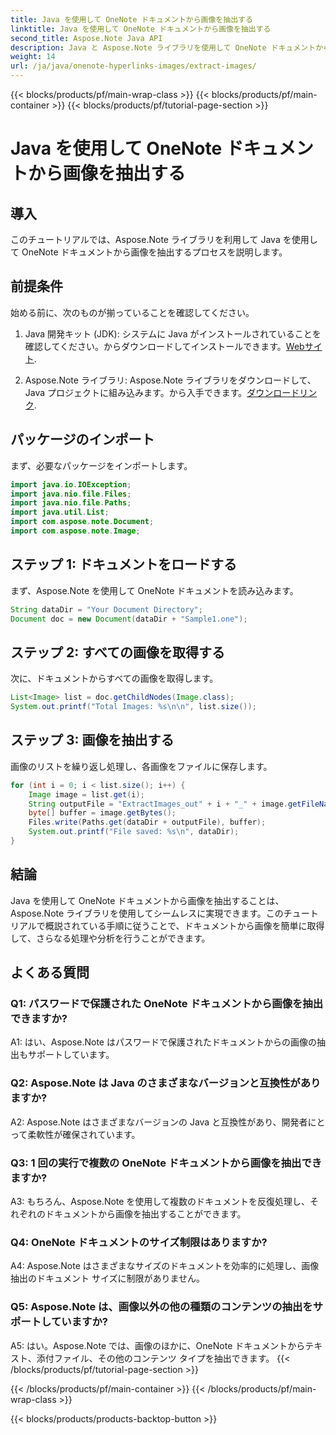 ```yaml
---
title: Java を使用して OneNote ドキュメントから画像を抽出する
linktitle: Java を使用して OneNote ドキュメントから画像を抽出する
second_title: Aspose.Note Java API
description: Java と Aspose.Note ライブラリを使用して OneNote ドキュメントから画像を抽出する方法を学びます。シームレスな画像抽出については、ステップバイステップのガイドに従ってください。
weight: 14
url: /ja/java/onenote-hyperlinks-images/extract-images/
---
```


{{< blocks/products/pf/main-wrap-class >}}
{{< blocks/products/pf/main-container >}}
{{< blocks/products/pf/tutorial-page-section >}}

# Java を使用して OneNote ドキュメントから画像を抽出する

## 導入

このチュートリアルでは、Aspose.Note ライブラリを利用して Java を使用して OneNote ドキュメントから画像を抽出するプロセスを説明します。

## 前提条件

始める前に、次のものが揃っていることを確認してください。

1.  Java 開発キット (JDK): システムに Java がインストールされていることを確認してください。からダウンロードしてインストールできます。[Webサイト](https://www.oracle.com/java/technologies/javase-jdk15-downloads.html).

2.  Aspose.Note ライブラリ: Aspose.Note ライブラリをダウンロードして、Java プロジェクトに組み込みます。から入手できます。[ダウンロードリンク](https://releases.aspose.com/note/java/).

## パッケージのインポート

まず、必要なパッケージをインポートします。

```java
import java.io.IOException;
import java.nio.file.Files;
import java.nio.file.Paths;
import java.util.List;
import com.aspose.note.Document;
import com.aspose.note.Image;
```

## ステップ 1: ドキュメントをロードする

まず、Aspose.Note を使用して OneNote ドキュメントを読み込みます。

```java
String dataDir = "Your Document Directory";
Document doc = new Document(dataDir + "Sample1.one");
```

## ステップ 2: すべての画像を取得する

次に、ドキュメントからすべての画像を取得します。

```java
List<Image> list = doc.getChildNodes(Image.class);
System.out.printf("Total Images: %s\n\n", list.size());
```

## ステップ 3: 画像を抽出する

画像のリストを繰り返し処理し、各画像をファイルに保存します。

```java
for (int i = 0; i < list.size(); i++) {
    Image image = list.get(i);
    String outputFile = "ExtractImages_out" + i + "_" + image.getFileName();
    byte[] buffer = image.getBytes();
    Files.write(Paths.get(dataDir + outputFile), buffer);
    System.out.printf("File saved: %s\n", dataDir);
}
```

## 結論

Java を使用して OneNote ドキュメントから画像を抽出することは、Aspose.Note ライブラリを使用してシームレスに実現できます。このチュートリアルで概説されている手順に従うことで、ドキュメントから画像を簡単に取得して、さらなる処理や分析を行うことができます。

## よくある質問

### Q1: パスワードで保護された OneNote ドキュメントから画像を抽出できますか?

A1: はい、Aspose.Note はパスワードで保護されたドキュメントからの画像の抽出もサポートしています。

### Q2: Aspose.Note は Java のさまざまなバージョンと互換性がありますか?

A2: Aspose.Note はさまざまなバージョンの Java と互換性があり、開発者にとって柔軟性が確保されています。

### Q3: 1 回の実行で複数の OneNote ドキュメントから画像を抽出できますか?

A3: もちろん、Aspose.Note を使用して複数のドキュメントを反復処理し、それぞれのドキュメントから画像を抽出することができます。

### Q4: OneNote ドキュメントのサイズ制限はありますか?

A4: Aspose.Note はさまざまなサイズのドキュメントを効率的に処理し、画像抽出のドキュメント サイズに制限がありません。

### Q5: Aspose.Note は、画像以外の他の種類のコンテンツの抽出をサポートしていますか?

A5: はい。Aspose.Note では、画像のほかに、OneNote ドキュメントからテキスト、添付ファイル、その他のコンテンツ タイプを抽出できます。
{{< /blocks/products/pf/tutorial-page-section >}}

{{< /blocks/products/pf/main-container >}}
{{< /blocks/products/pf/main-wrap-class >}}

{{< blocks/products/products-backtop-button >}}

